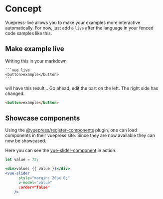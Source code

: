 # Concept

Vuepress-live allows you to make your examples more interactive automatically. For now, just add a `live` after the language in your fenced code samples like this.

## Make example live

Writing this in your markdown

<pre><code>```vue live
&lt;button&gt;example&lt;/button&gt;
```
</code></pre>

will have this result... Go ahead, edit the part on the left. The right side has changed.

```html live
<button>example</button>
```

## Showcase components

Using the [@vuepress/register-components](https://www.npmjs.com/package/@vuepress/plugin-register-components) plugin, one can load components in their vuepress site. Since they are now available they can now be showcased.

Here you can see the [vue-slider-component](https://www.npmjs.com/package/vue-slider-component) in action.

```jsx live
let value = 72;

<div>value: {{ value }}</div>
<vue-slider
      style="margin: 20px 0;"
      v-model="value"
      :order="false"
    />
```
